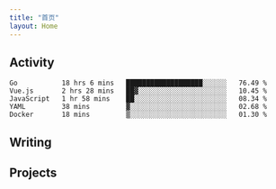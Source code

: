 ```yaml
---
title: "首页"
layout: Home
---
```


## Activity
<!--START_SECTION:waka-->
```text
Go           18 hrs 6 mins   ███████████████████░░░░░░   76.49 % 
Vue.js       2 hrs 28 mins   ██▓░░░░░░░░░░░░░░░░░░░░░░   10.45 % 
JavaScript   1 hr 58 mins    ██░░░░░░░░░░░░░░░░░░░░░░░   08.34 % 
YAML         38 mins         ▓░░░░░░░░░░░░░░░░░░░░░░░░   02.68 % 
Docker       18 mins         ▒░░░░░░░░░░░░░░░░░░░░░░░░   01.30 % 
```
<!--END_SECTION:waka-->

## Writing
<PindedPosts />

## Projects
<Projects />

